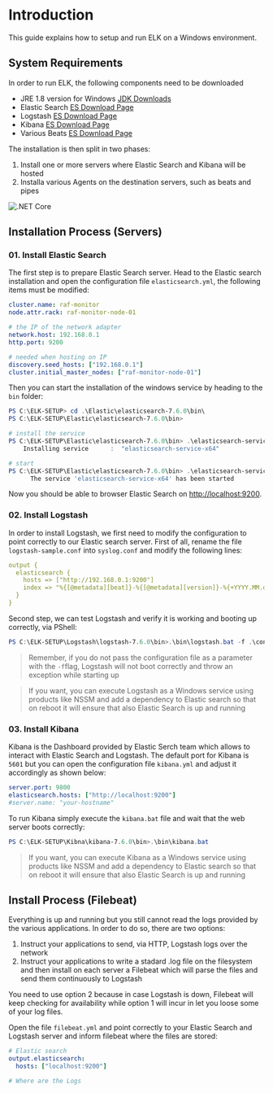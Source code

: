 # Introduction

This guide explains how to setup and run ELK on a Windows environment.

## System Requirements

In order to run ELK, the following components need to be downloaded

- JRE 1.8 version for Windows [JDK Downloads](https://www.oracle.com/java/technologies/javase-jre8-downloads.html)
- Elastic Search [ES Download Page](https://www.elastic.co/downloads/)
- Logstash [ES Download Page](https://www.elastic.co/downloads/)
- Kibana [ES Download Page](https://www.elastic.co/downloads/)
- Various Beats [ES Download Page](https://www.elastic.co/downloads/)

The installation is then split in two phases:

1. Install one or more servers where Elastic Search and Kibana will be hosted
2. Installa various Agents on the destination servers, such as beats and pipes

![.NET Core](https://github.com/raffaeu/ELK-sample/workflows/.NET%20Core/badge.svg)

## Installation Process (Servers)

### 01. Install Elastic Search

The first step is to prepare Elastic Search server. Head to the Elastic search installation and open the configuration file ```elasticsearch.yml```, the following items must be modified:

```yaml
cluster.name: raf-monitor
node.attr.rack: raf-monitor-node-01

# the IP of the network adapter
network.host: 192.168.0.1
http.port: 9200

# needed when hosting on IP
discovery.seed_hosts: ["192.168.0.1"]
cluster.initial_master_nodes: ["raf-monitor-node-01"]
```

Then you can start the installation of the windows service by heading to the ```bin``` folder:

```powershell
PS C:\ELK-SETUP> cd .\Elastic\elasticsearch-7.6.0\bin\
PS C:\ELK-SETUP\Elastic\elasticsearch-7.6.0\bin>

# install the service
PS C:\ELK-SETUP\Elastic\elasticsearch-7.6.0\bin> .\elasticsearch-service.bat install
    Installing service      :  "elasticsearch-service-x64"

# start
PS C:\ELK-SETUP\Elastic\elasticsearch-7.6.0\bin> .\elasticsearch-service.bat start
      The service 'elasticsearch-service-x64' has been started
```

Now you should be able to browser Elastic Search on [http://localhost:9200](http://localhost:9200).

### 02. Install Logstash

 In order to install Logstash, we first need to modify the configuration to point correctly to our Elastic search server. First of all, rename the file ```logstash-sample.conf``` into ```syslog.conf``` and modify the following lines:

```yaml
output {
  elasticsearch {
    hosts => ["http://192.168.0.1:9200"]
    index => "%{[@metadata][beat]}-%{[@metadata][version]}-%{+YYYY.MM.dd}"
  }
}
```

Second step, we can test Logstash and verify it is working and booting up correctly, via PShell:

```powershell
PS C:\ELK-SETUP\Logstash\logstash-7.6.0\bin>.\bin\logstash.bat -f .\config\syslog.conf
```

> Remember, if you do not pass the configuration file as a parameter with the ```-f```flag, Logstash will not boot correctly and throw an exception while starting up

> If you want, you can execute Logstash as a Windows service using products like NSSM and add a dependency to Elastic search so that on reboot it will ensure that also Elastic Search is up and running

### 03. Install Kibana

Kibana is the Dashboard provided by Elastic Serch team which allows to interact with Elastic Search and Logstash. The default port for Kibana is ```5601``` but you can open the configuration file ```kibana.yml``` and adjust it accordingly as shown below:

```yaml
server.port: 9800
elasticsearch.hosts: ["http://localhost:9200"]
#server.name: "your-hostname"
```

To run Kibana simply execute the ```kibana.bat``` file and wait that the web server boots correctly:

```powershell
PS C:\ELK-SETUP\Kibna\kibana-7.6.0\bin>.\bin\kibana.bat
```

> If you want, you can execute Kibana as a Windows service using products like NSSM and add a dependency to Elastic search so that on reboot it will ensure that also Elastic Search is up and running

## Install Process (Filebeat)

Everything is up and running but you still cannot read the logs provided by the various applications. In order to do so, there are two options:

1. Instruct your applications to send, via HTTP, Logstash logs over the network
2. Instruct your applications to write a stadard .log file on the filesystem and then install on each server a Filebeat which will parse the files and send them continuously to Logstash

You need to use option 2 because in case Logstash is down, Filebeat will keep checking for availability while option 1 will incur in let you loose some of your log files.

Open the file ```filebeat.yml``` and point correctly to your Elastic Search and Logstash server and inform filebeat where the files are stored:

```yaml
# Elastic search
output.elasticsearch:
  hosts: ["localhost:9200"]

# Where are the Logs

```
